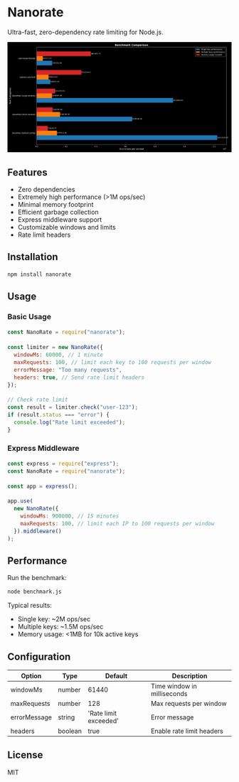 # Nanorate

Ultra-fast, zero-dependency rate limiting for Node.js.

![Nanorate Speed Chart](./assets/chart.png)

## Features

- Zero dependencies
- Extremely high performance (>1M ops/sec)
- Minimal memory footprint
- Efficient garbage collection
- Express middleware support
- Customizable windows and limits
- Rate limit headers

## Installation

```bash
npm install nanorate
```

## Usage

### Basic Usage

```javascript
const NanoRate = require("nanorate");

const limiter = new NanoRate({
  windowMs: 60000, // 1 minute
  maxRequests: 100, // limit each key to 100 requests per window
  errorMessage: "Too many requests",
  headers: true, // Send rate limit headers
});

// Check rate limit
const result = limiter.check("user-123");
if (result.status === "error") {
  console.log("Rate limit exceeded");
}
```

### Express Middleware

```javascript
const express = require("express");
const NanoRate = require("nanorate");

const app = express();

app.use(
  new NanoRate({
    windowMs: 900000, // 15 minutes
    maxRequests: 100, // limit each IP to 100 requests per window
  }).middleware()
);
```

## Performance

Run the benchmark:

```bash
node benchmark.js
```

Typical results:

- Single key: ~2M ops/sec
- Multiple keys: ~1.5M ops/sec
- Memory usage: <1MB for 10k active keys

## Configuration

| Option       | Type    | Default               | Description                 |
| ------------ | ------- | --------------------- | --------------------------- |
| windowMs     | number  | 61440                 | Time window in milliseconds |
| maxRequests  | number  | 128                   | Max requests per window     |
| errorMessage | string  | 'Rate limit exceeded' | Error message               |
| headers      | boolean | true                  | Enable rate limit headers   |

## License

MIT
